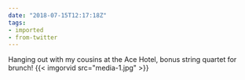 ```yaml
---
date: "2018-07-15T12:17:18Z"
tags:
- imported
- from-twitter
---
```

Hanging out with my cousins at the Ace Hotel, bonus string quartet for brunch\! {{< imgorvid src="media-1.jpg" >}}
